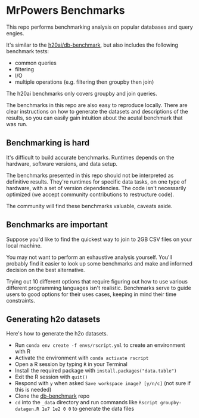 # MrPowers Benchmarks

This repo performs benchmarking analysis on popular databases and query engies.

It's similar to the [h20ai/db-benchmark](https://github.com/h2oai/db-benchmark), but also includes the following benchmark tests:

* common queries
* filtering
* I/O
* multiple operations (e.g. filtering then groupby then join)

The h20ai benchmarks only covers groupby and join queries.

The benchmarks in this repo are also easy to reproduce locally.  There are clear instructions on how to generate the datasets and descriptions of the results, so you can easily gain intuition about the acutal benchmark that was run.

## Benchmarking is hard

It's difficult to build accurate benchmarks.  Runtimes depends on the hardware, software versions, and data setup.

The benchmarks presented in this repo should not be interpreted as definitive results.  They're runtimes for specific data tasks, on one type of hardware, with a set of version dependencies.  The code isn't necessarily optimized (we accept community contributions to restructure code).

The community will find these benchmarks valuable, caveats aside.

## Benchmarks are important

Suppose you'd like to find the quickest way to join to 2GB CSV files on your local machine.

You may not want to perform an exhaustive analysis yourself.  You'll probably find it easier to look up some benchmarks and make and informed decision on the best alternative.

Trying out 10 different options that require figuring out how to use various different programming languages isn't realistic.  Benchmarks serve to guide users to good options for their uses cases, keeping in mind their time constraints.

## Generating h2o datasets

Here's how to generate the h2o datasets.

* Run `conda env create -f envs/rscript.yml` to create an environment with R
* Activate the environment with `conda activate rscript`
* Open a R session by typing `R` in your Terminal
* Install the required package with `install.packages("data.table")`
* Exit the R session with `quit()`
* Respond with `y` when asked `Save workspace image? [y/n/c]` (not sure if this is needed)
* Clone the [db-benchmark](https://github.com/h2oai/db-benchmark) repo
* `cd` into the `_data` directory and run commands like `Rscript groupby-datagen.R 1e7 1e2 0 0` to generate the data files

